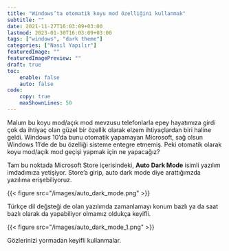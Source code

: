 ```yaml
---
title: "Windows’ta otomatik koyu mod özelliğini kullanmak"
subtitle: ""
date: 2021-11-27T16:03:09+03:00
lastmod: 2023-01-30T16:03:09+03:00
tags: ["windows", "dark theme"]
categories: ["Nasıl Yapılır"]
featuredImage: ""
featuredImagePreview: ""
draft: true
toc:
    enable: false
    auto: false
code:
    copy: true
    maxShownLines: 50
---
```


Malum bu koyu mod/açık mod mevzusu telefonlarla epey hayatımıza girdi çok da ihtiyaç olan güzel bir özellik olarak elzem ihtiyaçlardan biri haline geldi.
Windows 10’da bunu otomatik yapamayan Microsoft, sağ olsun Windows 11’de de bu özelliği sisteme entegre etmemiş.
Peki otomatik olarak koyu mod/açık mod geçişi yapmak için ne yapacağız?

Tam bu noktada Microsoft Store içerisindeki, **Auto Dark Mode** isimli yazılım imdadımıza yetişiyor.
Store’a girip, auto dark mode diye arattığımzda yazılıma erişebiliyoruz.

{{< figure src="/images/auto_dark_mode.png" >}}

Türkçe dil değsteği de olan yazılımda zamanlamayı konum bazlı ya da saat bazlı olarak da yapabiliyor olmamız oldukça keyifli.


{{< figure src="/images/auto_dark_mode_1.png" >}}

Gözlerinizi yormadan keyifli kullanmalar.

